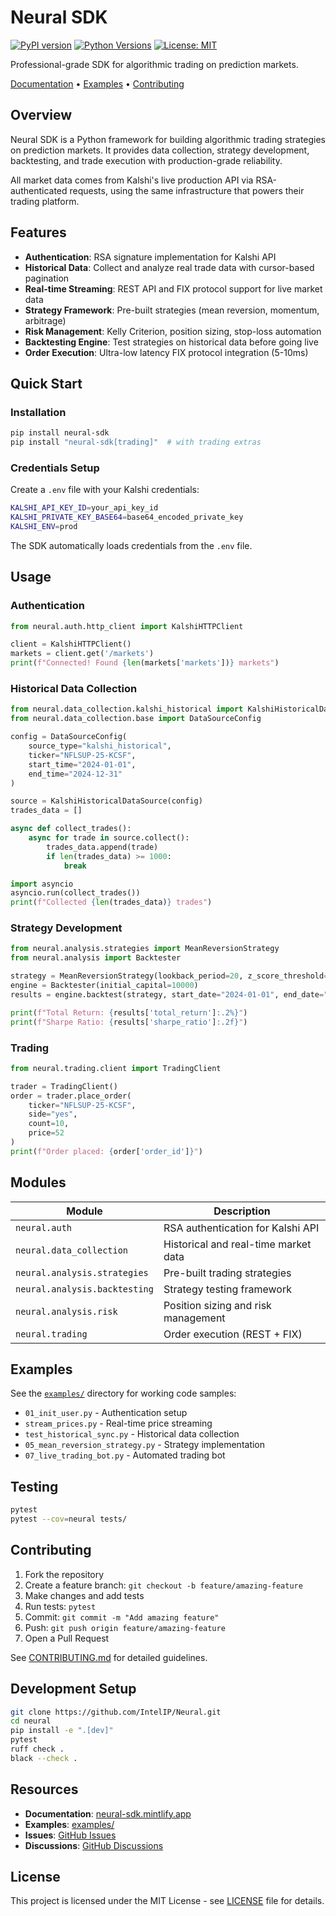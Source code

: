 # Neural SDK

[![PyPI version](https://badge.fury.io/py/neural-sdk.svg)](https://badge.fury.io/py/neural-sdk)
[![Python Versions](https://img.shields.io/pypi/pyversions/neural-sdk.svg)](https://pypi.org/project/neural-sdk/)
[![License: MIT](https://img.shields.io/badge/License-MIT-yellow.svg)](https://opensource.org/licenses/MIT)

Professional-grade SDK for algorithmic trading on prediction markets.

[Documentation](https://neural-sdk.mintlify.app) • [Examples](./examples) • [Contributing](./CONTRIBUTING.md)

## Overview

Neural SDK is a Python framework for building algorithmic trading strategies on prediction markets. It provides data collection, strategy development, backtesting, and trade execution with production-grade reliability.

All market data comes from Kalshi's live production API via RSA-authenticated requests, using the same infrastructure that powers their trading platform.

## Features

- **Authentication**: RSA signature implementation for Kalshi API
- **Historical Data**: Collect and analyze real trade data with cursor-based pagination
- **Real-time Streaming**: REST API and FIX protocol support for live market data
- **Strategy Framework**: Pre-built strategies (mean reversion, momentum, arbitrage)
- **Risk Management**: Kelly Criterion, position sizing, stop-loss automation
- **Backtesting Engine**: Test strategies on historical data before going live
- **Order Execution**: Ultra-low latency FIX protocol integration (5-10ms)

## Quick Start

### Installation

```bash
pip install neural-sdk
pip install "neural-sdk[trading]"  # with trading extras
```

### Credentials Setup

Create a `.env` file with your Kalshi credentials:

```bash
KALSHI_API_KEY_ID=your_api_key_id
KALSHI_PRIVATE_KEY_BASE64=base64_encoded_private_key
KALSHI_ENV=prod
```

The SDK automatically loads credentials from the `.env` file.

## Usage

### Authentication

```python
from neural.auth.http_client import KalshiHTTPClient

client = KalshiHTTPClient()
markets = client.get('/markets')
print(f"Connected! Found {len(markets['markets'])} markets")
```

### Historical Data Collection

```python
from neural.data_collection.kalshi_historical import KalshiHistoricalDataSource
from neural.data_collection.base import DataSourceConfig

config = DataSourceConfig(
    source_type="kalshi_historical",
    ticker="NFLSUP-25-KCSF",
    start_time="2024-01-01",
    end_time="2024-12-31"
)

source = KalshiHistoricalDataSource(config)
trades_data = []

async def collect_trades():
    async for trade in source.collect():
        trades_data.append(trade)
        if len(trades_data) >= 1000:
            break

import asyncio
asyncio.run(collect_trades())
print(f"Collected {len(trades_data)} trades")
```

### Strategy Development

```python
from neural.analysis.strategies import MeanReversionStrategy
from neural.analysis import Backtester

strategy = MeanReversionStrategy(lookback_period=20, z_score_threshold=2.0)
engine = Backtester(initial_capital=10000)
results = engine.backtest(strategy, start_date="2024-01-01", end_date="2024-12-31")

print(f"Total Return: {results['total_return']:.2%}")
print(f"Sharpe Ratio: {results['sharpe_ratio']:.2f}")
```

### Trading

```python
from neural.trading.client import TradingClient

trader = TradingClient()
order = trader.place_order(
    ticker="NFLSUP-25-KCSF",
    side="yes",
    count=10,
    price=52
)
print(f"Order placed: {order['order_id']}")
```

## Modules

| Module | Description |
|--------|-------------|
| `neural.auth` | RSA authentication for Kalshi API |
| `neural.data_collection` | Historical and real-time market data |
| `neural.analysis.strategies` | Pre-built trading strategies |
| `neural.analysis.backtesting` | Strategy testing framework |
| `neural.analysis.risk` | Position sizing and risk management |
| `neural.trading` | Order execution (REST + FIX) |

## Examples

See the [`examples/`](./examples) directory for working code samples:

- `01_init_user.py` - Authentication setup
- `stream_prices.py` - Real-time price streaming
- `test_historical_sync.py` - Historical data collection
- `05_mean_reversion_strategy.py` - Strategy implementation
- `07_live_trading_bot.py` - Automated trading bot

## Testing

```bash
pytest
pytest --cov=neural tests/
```

## Contributing

1. Fork the repository
2. Create a feature branch: `git checkout -b feature/amazing-feature`
3. Make changes and add tests
4. Run tests: `pytest`
5. Commit: `git commit -m "Add amazing feature"`
6. Push: `git push origin feature/amazing-feature`
7. Open a Pull Request

See [CONTRIBUTING.md](./CONTRIBUTING.md) for detailed guidelines.

## Development Setup

```bash
git clone https://github.com/IntelIP/Neural.git
cd neural
pip install -e ".[dev]"
pytest
ruff check .
black --check .
```

## Resources

- **Documentation**: [neural-sdk.mintlify.app](https://neural-sdk.mintlify.app)
- **Examples**: [examples/](./examples)
- **Issues**: [GitHub Issues](https://github.com/IntelIP/Neural/issues)
- **Discussions**: [GitHub Discussions](https://github.com/IntelIP/Neural/discussions)

## License

This project is licensed under the MIT License - see [LICENSE](./LICENSE) file for details.